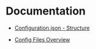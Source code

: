 # Documentation

* [Configuration.json - Structure](configuration-structure.md)

* [Config Files Overview](../config/README.md)